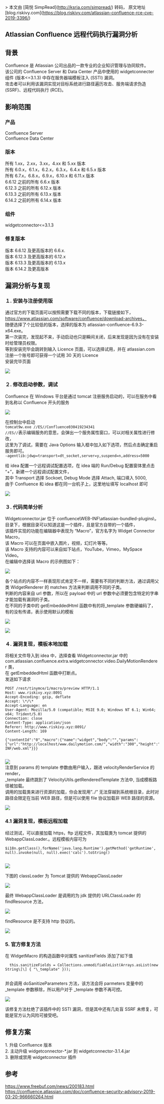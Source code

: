 \> 本文由 \[简悦 SimpRead\](http://ksria.com/simpread/) 转码， 原文地址 \[blog.riskivy.com\](https://blog.riskivy.com/atlassian-confluence-rce-cve-2019-3396/)

Atlassian Confluence 远程代码执行漏洞分析
-------------------------------

**背景**
------

Confluence 是 Atlassian 公司出品的一款专业的企业知识管理与协同软件。  
该公司的 Confluence Server 和 Data Center 产品中使用的 widgetconnecter 组件 (版本<=3.1.3) 中存在服务器端模板注入 (SSTI) 漏洞。  
攻击者可以利用该漏洞实现对目标系统进行路径遍历攻击、服务端请求伪造 (SSRF)、远程代码执行 (RCE)。

**影响范围**
--------

### 产品

Confluence Server  
Confluence Data Center

### 版本

所有 1.xx，2.xx，3.xx，4.xx 和 5.xx 版本  
所有 6.0.x，6.1.x，6.2.x，6.3.x，6.4.x 和 6.5.x 版本  
所有 6.7.x，6.8.x，6.9.x，6.10.x 和 6.11.x 版本  
6.6.12 之前的所有 6.6.x 版本  
6.12.3 之前的所有 6.12.x 版本  
6.13.3 之前的所有 6.13.x 版本  
6.14.2 之前的所有 6.14.x 版本

### 组件

widgetconnector<=3.1.3

### 修复版本

版本 6.6.12 及更高版本的 6.6.x.  
版本 6.12.3 及更高版本的 6.12.x  
版本 6.13.3 及更高版本的 6.13.x  
版本 6.14.2 及更高版本

**漏洞分析与复现**
-----------

### １. 安装与注册使用版

通过官方的下载页面可以按照需要下载不同的版本，下载链接如下，https://www.atlassian.com/software/confluence/download-archives，  
随便选择了个比较低的版本，选择的版本为 atlassian-confluence-6.9.3-x64.exe。  
第一次装完，发现起不来，手动启动也只是瞬间关闭，后来发现是因为没有在安装时给管理员权限。  
等到安装完毕会跳转到输入 Licence 页面，可以选择试用，并在 atlassian.com 注册一个账号即可获得一个试用 30 天的 Licence  
安装完毕页面

![](https://blog.riskivy.com/wp-content/uploads/2019/04/71132673848a1ace282595c16fdc689c.png)

### ２. 修改启动参数，调试

Confluence 在 Windows 平台是通过 tomcat 注册服务启动的，可以在服务中看到名称以 Confluence 开头的服务

![](https://blog.riskivy.com/wp-content/uploads/2019/04/d5a1af03ed7ea97b2580088f561a7e0d.png)

在控制台中启动  
`tomcat9w.exe //ES//Confluence030419234341`  
`//ES//`表示编辑服务的意思，会弹出一个服务属性窗口，可以对相关属性进行修改，  
这里为了调试，需要在 Java Options 输入框中加入如下选项，然后点击确定重启服务即可。  
`-agentlib:jdwp=transport=dt_socket,server=y,suspend=n,address=5000`

给 idea 配置一个远程调试配置选项，在 idea 端的 Run/Debug 配置窗体里点击 “+”，新建一个远程调试配置文件，  
其中 Transport 选择 Sockoet, Debug Mode 选择 Attach, 端口填入 5000,  
由于 Confluence 和 idea 都在同一台机子上，这里地址填写 localhost 即可

![](https://blog.riskivy.com/wp-content/uploads/2019/04/cddb636bd3ca67ca5a23e5045b12eb83.png)

### ３. 代码简单分析

Widgetconnector.jar 位于 confluence\\WEB-INF\\atlassian-bundled-plugins\\，目录下，根据目录可以知道这是一个插件，且是官方自带的一个插件，  
该插件实现的功能在编辑器中表现为 “Macro”，官方名字为 Widget Connector Macro，  
该 Macro 可以在页面中嵌入图片，视频，幻灯片等等。  
该 Macro 支持的内容可以来自如下站点，YouTube，Vimeo，MySpace Video。  
在编辑中选择该 Macro 的示例图如下：

![](https://blog.riskivy.com/wp-content/uploads/2019/04/b34ae53aebf223cded2ad49005d2745a.png)

各个站点的内容不一样表现形式肯定不一样，需要有不同的判断方法，通过调用父类 WidgetRenderer 的 matches 方法来判断调用不同的子类。  
判断的内容来自 url 参数，所以在 payload 中的 url 参数中必须要包含特定的字串才能加载有漏洞的子类。  
在不同的子类中的 getEmbeddedHtml 函数中有的将\_template 参数硬编码了，有的没有传递，表示使用默认的模板

![](https://blog.riskivy.com/wp-content/uploads/2019/04/1531bf90f716fb4bb0d7fc04d7d650fd.png)

![](https://blog.riskivy.com/wp-content/uploads/2019/04/cd196cd2efca0e47f288c3bf2727bf90.png)

### ４. 漏洞复现，模板本地加载

将相关文件导入到 idea 中，选择查看 Widgetconnector.jar 中的  
com.atlassian.confluence.extra.widgetconnector.video.DailyMotionRenderer 类，  
在 getEmbeddedHtml 函数中打断点。  
发送如下请求

```
POST /rest/tinymce/1/macro/preview HTTP/1.1
Host: www.riskivy.xyz:8091
Accept-Encoding: gzip, deflate
Accept: \*/\*
Accept-Language: en
User-Agent: Mozilla/5.0 (compatible; MSIE 9.0; Windows NT 6.1; Win64; x64; Trident/5.0)
Connection: close
Content-Type: application/json
Referer: http://www.riskivy.xyz:8091/
Content-Length: 169

{"contentId":"0","macro":{"name":"widget","body":"","params":{"url":"http://localhost/www.dailymotion.com/","width":"300","height":"200","\_template":"WEB-INF/web.xml"}}}


```

![](https://blog.riskivy.com/wp-content/uploads/2019/04/4cbc845ee78798423248697ae7b80ce6.png)  
注意到 params 的 template 参数由用户输入，跟进 velocityRenderService 的 render，  
\_template 最终跳到了 VelocityUtils.getRenderedTemplate 方法中, 当成模板路径被加载。  
调用的加载类来进行资源的加载，你会发现用”../” 无法穿越到系统根目录，此时对路径会限定在当前 WEB 路径，但是可以使用 file 协议加载非 WEB 路径的资源。

![](https://blog.riskivy.com/wp-content/uploads/2019/04/3a6edcffad0ca3b33c4fb191cb988f30.png)

### 4.1 漏洞复现，模板远程加载

经过测试，可以直接加载 https，ftp 远程文件，其加载类为 tomcat 提供的 WebappClassLoader.。远程模板内容可为

```
$i18n.getClass().forName('java.lang.Runtime').getMethod('getRuntime', null).invoke(null, null).exec('calc').toString()


```

![](https://blog.riskivy.com/wp-content/uploads/2019/04/748b925cb2d3f9a4e25efc264e26be74.png)

下图的 classLoader 为 Tomcat 提供的 WebappClassLoader

![](https://blog.riskivy.com/wp-content/uploads/2019/04/b311689e16c82fe3bc3d667b7234e762.png)

最终 WebappClassLoader 是调用的为 jdk 提供的 URLClassLoader 的 findResource 方法，

![](https://blog.riskivy.com/wp-content/uploads/2019/04/ad9db304a6008ebd7b49859ad4eeca5c.png)

findResource 是不支持 http 协议的。

![](https://blog.riskivy.com/wp-content/uploads/2019/04/12308f971b2e1298f5604c434b1e0138.png)

### 5\. 官方修复方法

在 WidgetMacro 的构造函数中对属性 sanitizeFields 添加了如下值

```
  this.sanitizeFields = Collections.unmodifiableList(Arrays.asList(new String\[\] { "\_template" }));


```

并会调用 doSanitizeParameters 方法，该方法会将 parmeters 变量中的\_template 参数移除，所以用户对于 \_template 参数不再可控。

![](https://blog.riskivy.com/wp-content/uploads/2019/04/7f804233326b38caf8f454606a9b607a.png)

该修复方法杜绝了该插件中的 SSTI 漏洞，但是其中还有几处盲 SSRF 未修复，可能是官方认为风险可接受吧。

**修复方案**
--------

1\. 升级 Confluence 版本  
2\. 主动升级 widgetconnector-\*.jar 到 widgetconnector-3.1.4.jar  
3\. 删除或禁用 widgetconnector 插件

**参考**
------

https://www.freebuf.com/news/200183.html  
https://confluence.atlassian.com/doc/confluence-security-advisory-2019-03-20-966660264.html
